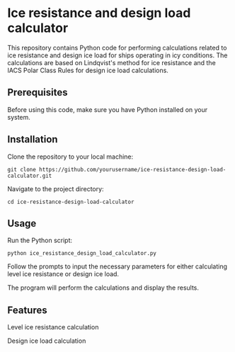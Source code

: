# Ice resistance and design load calculator

This repository contains Python code for performing calculations related to ice resistance and design ice load for ships operating in icy conditions. The calculations are based on Lindqvist's method for ice resistance and the IACS Polar Class Rules for design ice load calculations.

## Prerequisites

Before using this code, make sure you have Python installed on your system.

## Installation

Clone the repository to your local machine:

```git clone https://github.com/yourusername/ice-resistance-design-load-calculator.git```

Navigate to the project directory:

```cd ice-resistance-design-load-calculator```

## Usage

Run the Python script:

```python ice_resistance_design_load_calculator.py```

Follow the prompts to input the necessary parameters for either calculating level ice resistance or design ice load.

The program will perform the calculations and display the results.

## Features

Level ice resistance calculation

Design ice load calculation
